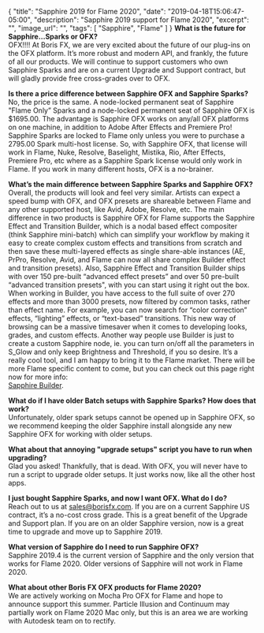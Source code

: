 {
  "title": "Sapphire 2019 for Flame 2020",
  "date": "2019-04-18T15:06:47-05:00",
  "description": "Sapphire 2019 support for Flame 2020",
  "excerpt": "",
  "image_url": "",
  "tags": [
    "Sapphire",
    "Flame"
  ]
}
<b>What is the future for Sapphire…Sparks or OFX?</b><br>
OFX!!!! At Boris FX, we are very excited about the future of our plug-ins on the OFX platform. It’s more robust and modern API, and frankly, the future of all our products. We will continue to support customers who own Sapphire Sparks and are on a current Upgrade and Support contract, but will gladly provide free cross-grades over to OFX.

<b>Is there a price difference between Sapphire OFX and Sapphire Sparks?</b><br>
No, the price is the same. A node-locked permanent seat of Sapphire "Flame Only” Sparks and a node-locked permanent seat of Sapphire OFX is $1695.00. The advantage is Sapphire OFX works on any/all OFX platforms on one machine, in addition to Adobe After Effects and Premiere Pro! Sapphire Sparks are locked to Flame only unless you were to purchase a 2795.00 Spark multi-host license. So, with Sapphire OFX, that license will work in Flame, Nuke, Resolve, Baselight, Mistika, Rio, After Effects, Premiere Pro, etc where as a Sapphire Spark license would only work in Flame. If you work in many different hosts, OFX is a no-brainer.

<b>What’s the main difference between Sapphire Sparks and Sapphire OFX?</b><br>
Overall, the products will look and feel very similar. Artists can expect a speed bump with OFX, and OFX presets are shareable between Flame and any other supported host, like Avid, Adobe, Resolve, etc. The main difference in two products is Sapphire OFX for Flame supports the Sapphire Effect and Transition Builder, which is a nodal based effect compositer (think Sapphire mini-batch) which can simplify your workflow by making it easy to create complex custom effects and transitions from scratch and then save these multi-layered effects as single share-able instances (AE, PrPro, Resolve, Avid, and Flame can now all share complex Builder effect and transition presets). Also, Sapphire Effect and Transition Builder ships with over 150 pre-built “advanced effect presets” and over 50 pre-built “advanced transition presets", with you can start using it right out the box. When working in Builder, you have access to the full suite of over 270 effects and more than 3000 presets, now filtered by common tasks, rather than effect name. For example, you can now search for “color correction” effects, “lighting” effects, or “text-based” transitions. This new way of browsing can be a massive timesaver when it comes to developing looks, grades, and custom effects. Another way people use Builder is just to create a custom Sapphire node, ie. you can turn on/off all the parameters in S_Glow and only keep Brightness and Threshold, if you so desire. It’s a really cool tool, and I am happy to bring it to the Flame market. There will be more Flame specific content to come, but you can check out this page right now for more info:<br>
[Sapphire Builder](https://borisfx.com/products/sapphire/sapphire-builder/ "Sapphire Builder").

<b>What do if I have older Batch setups with Sapphire Sparks? How does that work?</b><br>Unfortunately, older spark setups cannot be opened up in Sapphire OFX, so we recommend keeping the older Sapphire install alongside any new Sapphire OFX for working with older setups.

<b>What about that annoying "upgrade setups" script you have to run when upgrading?</b><br>Glad you asked! Thankfully, that is dead. With OFX, you will never have to run a script to upgrade older setups. It just works now, like all the other host apps.

<b>I just bought Sapphire Sparks, and now I want OFX. What do I do?</b><br> Reach out to us at sales@borisfx.com. If you are on a current Sapphire US contract, it’s a no-cost cross grade. This is a great benefit of the Upgrade and Support plan. If you are on an older Sapphire version, now is a great time to upgrade and move up to Sapphire 2019.

<b>What version of Sapphire do I need to run Sapphire OFX?</b><br>
Sapphire 2019.4 is the current version of Sapphire and the only version that works for Flame 2020. Older versions of Sapphire will not work in Flame 2020.

<b>What about other Boris FX OFX products for Flame 2020?</b><br>
We are actively working on Mocha Pro OFX for Flame and hope to announce support this summer. Particle Illusion and Continuum may partially work on Flame 2020 Mac only, but this is an area we are working with Autodesk team on to rectify.